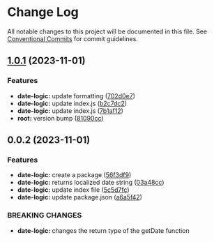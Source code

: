 # Change Log

All notable changes to this project will be documented in this file.
See [Conventional Commits](https://conventionalcommits.org) for commit guidelines.

## [1.0.1](https://github.com/zidabah/lerna-v2/compare/@zidabah/date-logic@0.0.2...@zidabah/date-logic@1.0.1) (2023-11-01)


### Features

* **date-logic:** update formatting ([702d0e7](https://github.com/zidabah/lerna-v2/commit/702d0e728e5e4748c6d8144b54dee8f419a443dd))
* **date-logic:** update index.js ([b2c7dc2](https://github.com/zidabah/lerna-v2/commit/b2c7dc2b261214dd75d1bd7d7f4a802535d95a46))
* **date-logic:** update index.js ([7b1af12](https://github.com/zidabah/lerna-v2/commit/7b1af1242db942fb9e1d787bf7bf6a171fa33345))
* **root:** version bump ([81090cc](https://github.com/zidabah/lerna-v2/commit/81090cc2fb7a327c753ef2f81472f580d1b74171))





## 0.0.2 (2023-11-01)


### Features

* **date-logic:** create a package ([56f3df9](https://github.com/zidabah/lerna-v2/commit/56f3df9aef8622e4792c2dd584cffddd710a6d72))
* **date-logic:** returns localized date string ([03a48cc](https://github.com/zidabah/lerna-v2/commit/03a48ccae271cd23b885aca552b128ad5701c304))
* **date-logic:** update index file ([5c5d7fc](https://github.com/zidabah/lerna-v2/commit/5c5d7fc92240909990674dd23d85a06c8cb3db97))
* **date-logic:** update package.json ([a6a5f42](https://github.com/zidabah/lerna-v2/commit/a6a5f42df70f995f1adb51d8b8b5e0fd35ced3bc))


### BREAKING CHANGES

* **date-logic:** changes the return type of the getDate function
